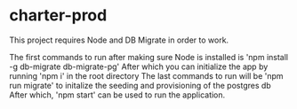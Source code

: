 # charter-prod

This project requires Node and DB Migrate in order to work.

The first commands to run after making sure Node is installed is 'npm install -g db-migrate db-migrate-pg'
After which you can initialize the app by running 'npm i' in the root directory
The last commands to run will be 'npm run migrate' to initalize the seeding and provisioning of the postgres db
After which, 'npm start' can be used to run the application.
